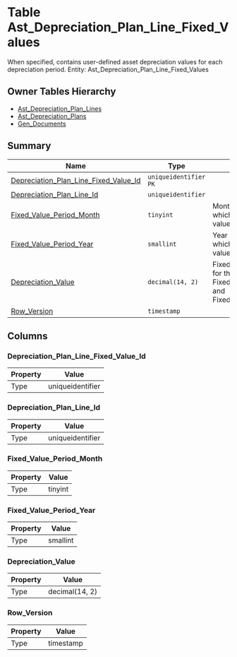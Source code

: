# Table Ast_Depreciation_Plan_Line_Fixed_Values

When specified, contains user-defined asset depreciation values for each depreciation period. Entity: Ast_Depreciation_Plan_Line_Fixed_Values

## Owner Tables Hierarchy

* [Ast_Depreciation_Plan_Lines](Ast_Depreciation_Plan_Lines.md)
* [Ast_Depreciation_Plans](Ast_Depreciation_Plans.md)
* [Gen_Documents](Gen_Documents.md)

## Summary

| Name | Type | Description |
| - | - | --- |
|[Depreciation_Plan_Line_Fixed_Value_Id](#depreciation_plan_line_fixed_value_id)|`uniqueidentifier` `PK`||
|[Depreciation_Plan_Line_Id](#depreciation_plan_line_id)|`uniqueidentifier` ||
|[Fixed_Value_Period_Month](#fixed_value_period_month)|`tinyint` |Month of the period for which the depreciation value is fixed|
|[Fixed_Value_Period_Year](#fixed_value_period_year)|`smallint` |Year of the period for which the depreciation value is fixed|
|[Depreciation_Value](#depreciation_value)|`decimal(14, 2)` |Fixed depreciation value for the period specified by Fixed_Value_Period_Month and Fixed_Value_Period_Year|
|[Row_Version](#row_version)|`timestamp` ||

## Columns

### Depreciation_Plan_Line_Fixed_Value_Id

| Property | Value |
| - | - |
|Type|uniqueidentifier|

### Depreciation_Plan_Line_Id

| Property | Value |
| - | - |
|Type|uniqueidentifier|

### Fixed_Value_Period_Month

| Property | Value |
| - | - |
|Type|tinyint|

### Fixed_Value_Period_Year

| Property | Value |
| - | - |
|Type|smallint|

### Depreciation_Value

| Property | Value |
| - | - |
|Type|decimal(14, 2)|

### Row_Version

| Property | Value |
| - | - |
|Type|timestamp|


